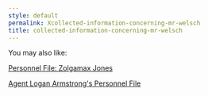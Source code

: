 ```yaml
---
style: default
permalink: Xcollected-information-concerning-mr-welsch
title: collected-information-concerning-mr-welsch
---
```

You may also like:

[Personnel File: Zolgamax Jones](http://scp-wiki.net/zolgamax)

[Agent Logan Armstrong's Personnel File](http://scp-wiki.net/agent-logan-armstrong-s-personnel-file)
